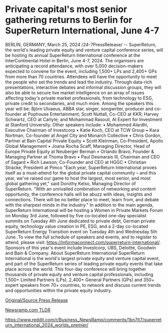 # Private capital's most senior gathering returns to Berlin for SuperReturn International, June 4-7

BERLIN, GERMANY, March 25, 2024 /24-7PressRelease/ -- SuperReturn, the world's leading private equity and venture capital conference series, will be hosting its annual SuperReturn International conference at the InterContinental Hotel in Berlin, June 4-7, 2024.   The organisers are anticipating a record attendance, with over 5,000 decision-makers expected to convene for the event, including 1,500+ LPs and 2,400+ GPs from more than 70 countries. Attendees will have the opportunity to meet the people who set the trends and lead the industry. Through data-rich presentations, interactive debates and informal discussion groups, they will also be able to secure live market intelligence on an array of issues affecting today's private market professionals, from technology to ESG, private credit to secondaries, and much more.  Among the speakers this year will be: Björn Ulvaeus, ABBA star, singer, songwriter, producer and co-founder at Pophouse Entertainment; Scott Nuttall, Co-CEO at KKR; Harvey Schwartz, CEO at Carlyle; and Mohammad Rasouli, AI Expert for Investment at Stanford University.  Other speakers include:   • Mohammed Alardhi, Executive Chairman of Investcorp • Katie Koch, CEO at TCW Group • Kara Nortman, Co-founder at Angel City and Monarch Collective • Chris Gordon, Partner at Bain Capital Private Equity  • Scott Kleinman, Co-President, Apollo Global Management • Joana Rocha Scaff, Managing Director, Head of Europe Private Equity at Neuberger Berman • Orlando Bravo, Founder & Managing Partner at Thoma Bravo • Paul Desmarais III, Chairman and CEO of Sagard • Rich Lawson, Co-Founder and CEO at HGGC • Christian Stracke, President at Pimco  "Each year, SuperReturn International proves itself as a must-attend for the global private capital community – and this year, we've raised our game to host the largest, most senior, and most global gathering yet," said Dorothy Kelso, Managing Director of SuperReturn. "With an unrivalled combination of networking and content opportunity, the conference halls will be abuzz with ideas, insights and connections. There will be no better place to meet, learn from, and debate with the sharpest minds in the industry."  In addition to the main agenda, SuperReturn International will be hosting a Women in Private Markets Forum on Monday 3rd June, followed by five co-located one-day specialist summits on Tuesday 4th June dedicated to private debt, German private equity, technology value creation in PE, ESG, and a 2-day co-located SuperReturn Energy Transition event on Tuesday 4th and Wednesday 5th June. To view the full schedule of speakers and events, and to register to attend, please visit: https://informaconnect.com/superreturn-international/.   Sponsors of this year's event include Investcorp, UBS, Deloitte, Goodwin and Bain & Company.  About SuperReturn International SuperReturn International is the world's largest private equity and venture capital event, and part of the SuperReturn series of leading private equity events that take place across the world.  This four-day conference will bring together thousands of private equity and venture capital professionals, including 1,500+ Limited Partners (LPs), 2,400+ General Partners (GPs) and 350+ expert speakers from 70+ countries, to network and discuss current trends and opportunities within the private equity industry. 

[Original/Source Press Release](https://www.24-7pressrelease.com/press-release/509488/private-capitals-most-senior-gathering-returns-to-berlin-for-superreturn-international-june-4-7)
                    

[Newsramp.com TLDR](None) 

https://www.reddit.com/r/Business_NewsRamp/comments/1bn7lt7/superreturn_international_2024_worlds_premier/